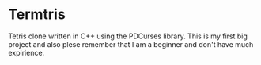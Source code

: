 # Termtris
Tetris clone written in C++ using the PDCurses library. This is my first big project and also plese remember that I am a beginner and don't have much expirience.

